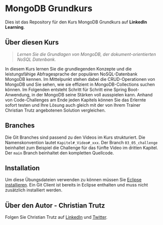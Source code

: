 # MongoDB Grundkurs

Dies ist das Repository für den Kurs MongoDB Grundkurs auf **LinkedIn Learning**. 

## Über diesen Kurs
> _Lernen Sie die Grundlagen von MongoDB, der dokument-orientierten NoSQL Datenbank._

In diesem Kurs lernen Sie die grundlegenden Konzepte und die leistungsfähige Abfragesprache der populären NoSQL-Datenbank MongoDB kennen. Im Mittelpunkt stehen dabei die CRUD-Operationen von MongoDB und Sie sehen, wie sie effizient in MongoDB-Collections suchen können. Im Folgenden entsteht Schritt für Schritt eine Spring Boot-Anwendung, in der MongoDB seine Stärken voll ausspielen kann. Anhand von Code-Challenges am Ende jeden Kapitels können Sie das Erlernte sofort testen und Ihre Lösung auch gleich mit der von Ihrem Trainer Christian Trutz angebotenen Solution vergleichen.

## Branches
Die Git Branches sind passend zu den Videos im Kurs strukturiert. Die Namenskonvention lautet `Kapitel#_Video#_xxx`. Der Branch `03_05_challenge` beinhaltet zum Beispiel die Challenge für das fünfte Video im dritten Kapitel. Der `main` Branch beinhaltet den kompletten Quellcode.

## Installation
Um diese Übungsdateien verwenden zu können müssen Sie  [Eclipse installieren](https://www.eclipse.org/downloads/). Ein Git Client ist bereits in Eclipse enthalten und muss nicht zusätzlich installiert werden.

## Über den Autor - Christian Trutz
Folgen Sie Christian Trutz auf [LinkedIn](https://www.linkedin.com/in/christiantrutz/) und [Twitter](https://twitter.com/ChristianTrutz). 

